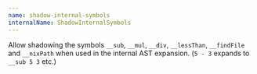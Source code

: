 ```yaml
---
name: shadow-internal-symbols
internalName: ShadowInternalSymbols
---
```

Allow shadowing the symbols `__sub`, `__mul`, `__div`, `__lessThan`, `__findFile` and `__nixPath` when used in the internal AST expansion. (`5 - 3` expands to `__sub 5 3` etc.)
